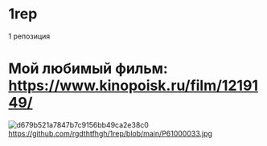 # 1rep
1 репозиция
# Мой любимый фильм: https://www.kinopoisk.ru/film/1219149/
![d679b521a7847b7c9156bb49ca2e38c0](https://github.com/rgdthtfhgh/1rep/assets/159879667/a425a288-1bb9-4891-bf04-c27bd068dc41)
https://github.com/rgdthtfhgh/1rep/blob/main/P61000033.jpg
